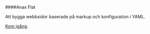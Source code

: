 ####Anax Flat

Att bygga webbsidor baserade på markup och konfiguration i YAML.

[Kom igång](http://dbwebb.se/kunskap/bygg-me-sida-med-anax-flat).
